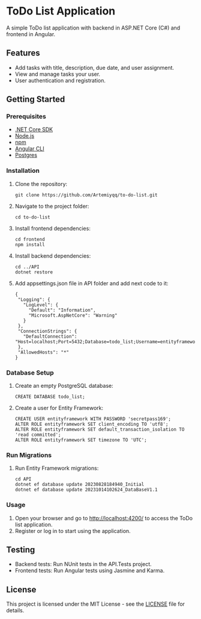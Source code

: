 # ToDo List Application

A simple ToDo list application with backend in ASP.NET Core (C#) and frontend in Angular.

## Features

- Add tasks with title, description, due date, and user assignment.
- View and manage tasks your user.
- User authentication and registration.

## Getting Started

### Prerequisites

- [.NET Core SDK](https://dotnet.microsoft.com/download)
- [Node.js](https://nodejs.org/)
- [npm](https://www.npmjs.com/)
- [Angular CLI](https://cli.angular.io/)
- [Postgres](https://www.postgresql.org/)

### Installation

1. Clone the repository:
   ```
   git clone https://github.com/Artemiyqq/to-do-list.git
   ```
2. Navigate to the project folder:
   ```
   cd to-do-list
   ```
3. Install frontend dependencies:
    ```
    cd frontend
    npm install
    ```
4. Install backend dependencies:
   ```
   cd ../API
   dotnet restore
   ```
5. Add appsettings.json file in API folder and add next code to it:
   ```
   {
    "Logging": {
      "LogLevel": {
        "Default": "Information",
        "Microsoft.AspNetCore": "Warning"
      }
    },
    "ConnectionStrings": {
      "DefaultConnection": "Host=localhost;Port=5432;Database=todo_list;Username=entityframework;Password=secretpass169"
    },
    "AllowedHosts": "*"
   }
   ```

### Database Setup

1. Create an empty PostgreSQL database:
   ```
   CREATE DATABASE todo_list;
   ```
2. Create a user for Entity Framework:
   ```
   CREATE USER entityframework WITH PASSWORD 'secretpass169';
   ALTER ROLE entityframework SET client_encoding TO 'utf8';
   ALTER ROLE entityframework SET default_transaction_isolation TO 'read committed';
   ALTER ROLE entityframework SET timezone TO 'UTC';
   ```

### Run Migrations
1. Run Entity Framework migrations:
   ```
   cd API
   dotnet ef database update 20230828184940_Initial
   dotnet ef database update 20231014102624_DataBaseV1.1
   ```

### Usage
1. Open your browser and go to [http://localhost:4200/](http://localhost:4200/) to access the ToDo list application.
2. Register or log in to start using the application.

## Testing
- Backend tests: Run NUnit tests in the API.Tests project.
- Frontend tests: Run Angular tests using Jasmine and Karma.

## License
This project is licensed under the MIT License - see the [LICENSE](https://github.com/Artemiyqq/to-do-list/blob/Prod/LICENSE.txt) file for details.
